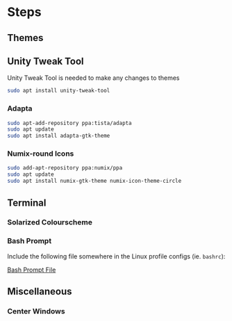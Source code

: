 # Steps

## Themes

## Unity Tweak Tool
Unity Tweak Tool is needed to make any changes to themes

```bash
sudo apt install unity-tweak-tool
```

### Adapta

```bash
sudo apt-add-repository ppa:tista/adapta
sudo apt update
sudo apt install adapta-gtk-theme
```

### Numix-round Icons

```bash
sudo add-apt-repository ppa:numix/ppa
sudo apt update
sudo apt install numix-gtk-theme numix-icon-theme-circle
```

## Terminal

### Solarized Colourscheme

### Bash Prompt
Include the following file somewhere in the Linux profile configs (ie. `bashrc`):

[Bash Prompt File](https://github.com/kendallroth/linux_configs/blob/major_refactor/include/.bash_prompt)

## Miscellaneous

### Center Windows
